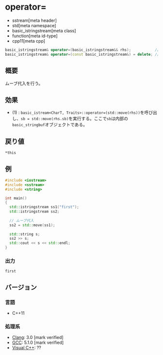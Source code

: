 # operator=
* sstream[meta header]
* std[meta namespace]
* basic_istringstream[meta class]
* function[meta id-type]
* cpp11[meta cpp]

```cpp
basic_istringstream& operator=(basic_istringstream&& rhs);           // (1) C++11
basic_istringstream& operator=(const basic_istringstream&) = delete; // (2) C++11
```

## 概要
ムーブ代入を行う。

## 効果
- (1) : `basic_istream<CharT, Traits>::operator=(std::move(rhs))`を呼び出し、`sb = std::move(rhs.sb)`を実行する。ここで`sb`は内部の`basic_stringbuf`オブジェクトである。

## 戻り値
`*this`

## 例
```cpp example
#include <iostream>
#include <sstream>
#include <string>

int main()
{
  std::istringstream ss1("first");
  std::istringstream ss2;
  
  // ムーブ代入
  ss2 = std::move(ss1);
  
  std::string s;
  ss2 >> s;
  std::cout << s << std::endl;
}
```

### 出力
```
first
```

## バージョン
### 言語
- C++11

### 処理系
- [Clang](/implementation.md#clang): 3.0 [mark verified]
- [GCC](/implementation.md#gcc): 5.1.0 [mark verified]
- [Visual C++](/implementation.md#visual_cpp): ??
